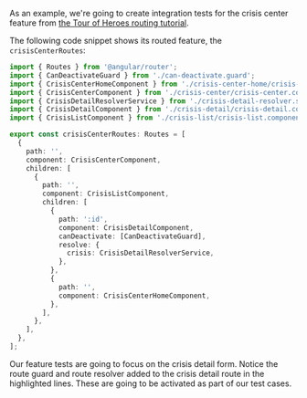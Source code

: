 As an example, we're going to create integration tests for the crisis center feature from [the Tour of Heroes routing tutorial](https://v15.angular.io/guide/router-tutorial-toh).

The following code snippet shows its routed feature, the `crisisCenterRoutes`:

```ts {21-24}
import { Routes } from '@angular/router';
import { CanDeactivateGuard } from './can-deactivate.guard';
import { CrisisCenterHomeComponent } from './crisis-center-home/crisis-center-home.component';
import { CrisisCenterComponent } from './crisis-center/crisis-center.component';
import { CrisisDetailResolverService } from './crisis-detail-resolver.service';
import { CrisisDetailComponent } from './crisis-detail/crisis-detail.component';
import { CrisisListComponent } from './crisis-list/crisis-list.component';

export const crisisCenterRoutes: Routes = [
  {
    path: '',
    component: CrisisCenterComponent,
    children: [
      {
        path: '',
        component: CrisisListComponent,
        children: [
          {
            path: ':id',
            component: CrisisDetailComponent,
            canDeactivate: [CanDeactivateGuard],
            resolve: {
              crisis: CrisisDetailResolverService,
            },
          },
          {
            path: '',
            component: CrisisCenterHomeComponent,
          },
        ],
      },
    ],
  },
];
```

Our feature tests are going to focus on the crisis detail form. Notice the route guard and route resolver added to the crisis detail route in the highlighted lines. These are going to be activated as part of our test cases.

